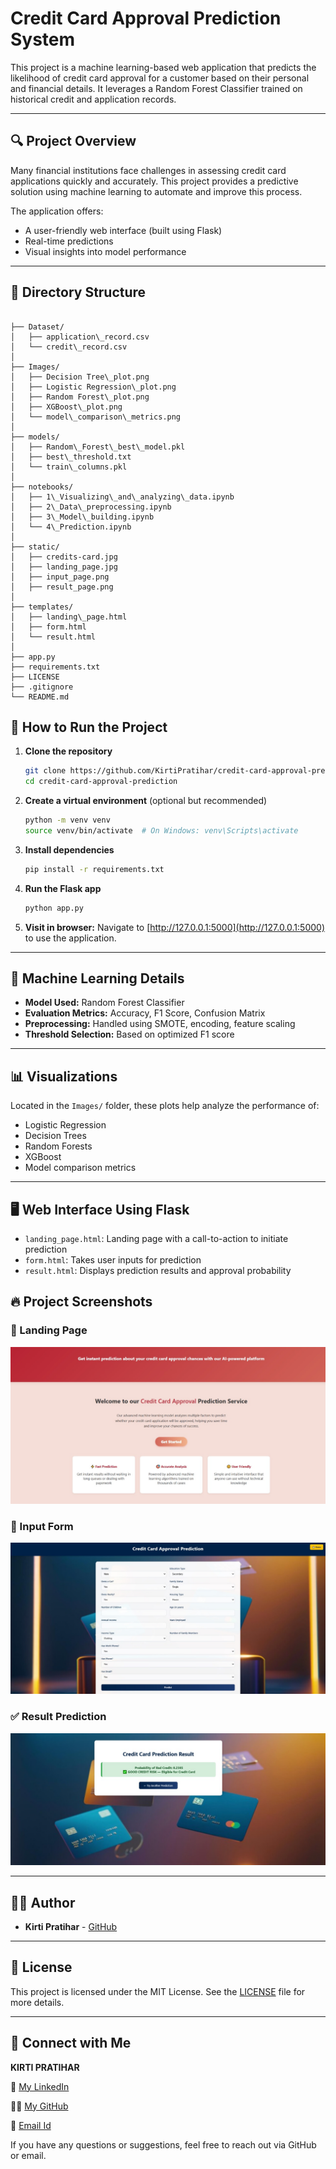 # Credit Card Approval Prediction System

This project is a machine learning-based web application that predicts the likelihood of credit card approval for a customer based on their personal and financial details. It leverages a Random Forest Classifier trained on historical credit and application records.

---

## 🔍 Project Overview

Many financial institutions face challenges in assessing credit card applications quickly and accurately. This project provides a predictive solution using machine learning to automate and improve this process.

The application offers:
- A user-friendly web interface (built using Flask)
- Real-time predictions
- Visual insights into model performance

---

## 📁 Directory Structure

```

├── Dataset/
│   ├── application\_record.csv
│   └── credit\_record.csv
│ 
├── Images/
│   ├── Decision Tree\_plot.png
│   ├── Logistic Regression\_plot.png
│   ├── Random Forest\_plot.png
│   ├── XGBoost\_plot.png
│   └── model\_comparison\_metrics.png
│ 
├── models/
│   ├── Random\_Forest\_best\_model.pkl
│   ├── best\_threshold.txt
│   └── train\_columns.pkl
│ 
├── notebooks/
│   ├── 1\_Visualizing\_and\_analyzing\_data.ipynb
│   ├── 2\_Data\_preprocessing.ipynb
│   ├── 3\_Model\_building.ipynb
│   └── 4\_Prediction.ipynb
│ 
├── static/
│   ├── credits-card.jpg
│   ├── landing_page.jpg
│   ├── input_page.png
│   ├── result_page.png
│ 
├── templates/
│   ├── landing\_page.html
│   ├── form.html
│   └── result.html
│ 
├── app.py
├── requirements.txt
├── LICENSE
├── .gitignore
└── README.md

````

## 🚀 How to Run the Project

1. **Clone the repository**  
   ```bash
   git clone https://github.com/KirtiPratihar/credit-card-approval-prediction.git
   cd credit-card-approval-prediction


2. **Create a virtual environment** (optional but recommended)

   ```bash
   python -m venv venv
   source venv/bin/activate  # On Windows: venv\Scripts\activate
   ```

3. **Install dependencies**

   ```bash
   pip install -r requirements.txt
   ```

4. **Run the Flask app**

   ```bash
   python app.py
   ```

5. **Visit in browser:**
   Navigate to [http://127.0.0.1:5000](http://127.0.0.1:5000) to use the application.

---

## 🧠 Machine Learning Details

* **Model Used:** Random Forest Classifier
* **Evaluation Metrics:** Accuracy, F1 Score, Confusion Matrix
* **Preprocessing:** Handled using SMOTE, encoding, feature scaling
* **Threshold Selection:** Based on optimized F1 score

---

## 📊 Visualizations

Located in the `Images/` folder, these plots help analyze the performance of:

* Logistic Regression
* Decision Trees
* Random Forests
* XGBoost
* Model comparison metrics

---

## 🖥️ Web Interface Using Flask

* `landing_page.html`: Landing page with a call-to-action to initiate prediction
* `form.html`: Takes user inputs for prediction
* `result.html`: Displays prediction results and approval probability


## 🔥 Project Screenshots

### 🚀 Landing Page
![Landing Page](static/landing_page.jpg)

### 🧾 Input Form
![Input Page](static/Input_page.jpg)

### ✅ Result Prediction
![Result Page](static/result_page.jpg)

---

## 👨‍💻 Author
* **Kirti Pratihar** - [GitHub](https://github.com/KirtiPratihar)

---

## 📄 License

This project is licensed under the MIT License. See the [LICENSE](LICENSE) file for more details.

---

## 📧 Connect with Me

**KIRTI PRATIHAR**

💼 [My LinkedIn](https://www.linkedin.com/in/kirti-pratihar-426072279)

👨‍💻 [My GitHub](https://github.com/KirtiPratihar)

📧 [Email Id](pratiharkirti@gmail.com)



If you have any questions or suggestions, feel free to reach out via GitHub or email.
